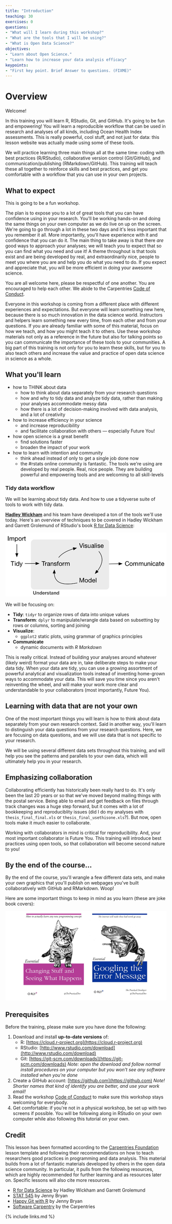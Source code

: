 ```yaml
---
title: "Introduction"
teaching: 30
exercises: 0
questions:
- "What will I learn during this workshop?"
- "What are the tools that I will be using?"
- "What is Open Data Science?"
objectives:
- "Learn about Open Science."
- "Learn how to increase your data analysis efficacy"
keypoints:
- "First key point. Brief Answer to questions. (FIXME)"
---
```

# Overview 

Welcome!

In this training you will learn R, RStudio, Git, and GitHub. It's going to be fun and empowering! You will learn a reproducible workflow that can be used in research and analyses of all kinds, including Ocean Health Index assessments. This is really powerful, cool stuff, and not just for data: this lesson website was actually made using some of these tools.

We will practice learning three main things all at the same time: coding with best practices (R/RStudio), collaborative version control (Git/GitHub), and communication/publishing (RMarkdown/GitHub). This training will teach these all together to reinforce skills and best practices, and get you comfortable with a workflow that you can use in your own projects. 

## What to expect

This is going to be a fun workshop. 

The plan is to expose you to a lot of great tools that you can have confidence using in your research. You'll be working hands-on and doing the same things on your own computer as we do live on up on the screen. We're going to go through a lot in these two days and it's less important that you remember it all. More importantly, you'll have experience with it and confidence that you can do it. The main thing to take away is that there *are* good ways to approach your analyses; we will teach you to expect that so you can find what you need and use it! A theme throughout is that tools exist and are being developed by real, and extraordinarily nice, people to meet you where you are and help you do what you need to do. If you expect and appreciate that, you will be more efficient in doing your awesome science.

You are all welcome here, please be respectful of one another. You are encouraged to help each other. We abide to the Carpentries [Code of Conduct](https://docs.carpentries.org/topic_folders/policies/code-of-conduct.html). 

Everyone in this workshop is coming from a different place with different experiences and expectations. But everyone will learn something new here, because there is so much innovation in the data science world. Instructors and helpers learn something new every time, from each other and from your questions. If you are already familiar with some of this material, focus on how we teach, and how you might teach it to others. Use these workshop materials not only as a reference in the future but also for talking points so you can communicate the importance of these tools to your communities. A big part of this training is not only for you to learn these skills, but for you to also teach others and increase the value and practice of open data science in science as a whole. 

## What you'll learn

- how to THINK about data 
    - how to think about data separately from your research questions
    - how and why to tidy data and analyze tidy data, rather than making your analyses accommodate messy data
    - how there is a lot of decision-making involved with data analysis, and a lot of creativity
- how to increase efficiency in your science
    - and increase reproducibility
    - and facilitate collaboration with others — especially Future You!
- how open science is a great benefit
    - find solutions faster
    - broaden the impact of your work
- how to learn with intention and community
    - think ahead instead of only to get a single job done now
    - the #rstats online community is fantastic. The tools we're using are developed by real people. Real, nice people. They are building powerful and empowering tools and are welcoming to all skill-levels


### Tidy data workflow

We will be learning about tidy data. And how to use a tidyverse suite of tools to work with tidy data.

[**Hadley Wickham**](http://hadley.nz/) and his team have developed a ton of the tools we'll use today. 
Here's an overview of techniques to be covered in Hadley Wickham and Garrett Grolemund of RStudio's book [R for Data Science](http://r4ds.had.co.nz/):

![](../img/r4ds_data-science.png)

We will be focusing on: 

- **Tidy**: `tidyr` to organize rows of data into unique values
- **Transform**: `dplyr` to manipulate/wrangle data based on subsetting by rows or columns, sorting and joining
- **Visualize**: 
    - `ggplot2` static plots, using grammar of graphics principles
- **Communicate**
    - dynamic documents with *R Markdown*
    
    
This is really critical. Instead of building your analyses around whatever (likely weird) format your data are in, take deliberate steps to make your data tidy. When your data are tidy, you can use a growing assortment of powerful analytical and visualization tools instead of inventing home-grown ways to accommodate your data. This will save you time since you aren't reinventing the wheel, and will make your work more clear and understandable to your collaborators (most importantly, Future You). 

    
## Learning with data that are not your own

One of the most important things you will learn is how to think about data separately from your own research context. Said in another way, you'll learn to distinguish your data questions from your research questions. Here, we are focusing on data questions, and we will use data that is not specific to your research.

We will be using several different data sets throughout this training, and will help you see the patterns and parallels to your own data, which will ultimately help you in your research.

## Emphasizing collaboration

Collaborating efficiently has historically been really hard to do. It's only been the last 20 years or so that we've moved beyond mailing things with the postal service. Being able to email and get feedback on files through track changes was a huge step forward, but it comes with a lot of bookkeeping and reproduciblity issues (did I do my analyses with `thesis_final_final.xls` or `thesis_final_usethisone.xls`?). But now, open tools make it much easier to collaborate. 

Working with collaborators in mind is critical for reproducibility. And, your most important collaborator is Future You. This training will introduce best practices using open tools, so that collaboration will become second nature to you!

## By the end of the course...

By the end of the course, you'll wrangle a few different data sets, and make your own graphics that you'll publish on webpages you've built collaboratively with GitHub and RMarkdown. Woop!

Here are some important things to keep in mind as you learn (these are joke book covers): 

![](../img/practical_dev_both.png)

## Prerequisites

Before the training, please make sure you have done the following: 

1. Download and install **up-to-date versions** of:
    - R: [https://cloud.r-project.org](https://cloud.r-project.org)
    - RStudio: [http://www.rstudio.com/download](http://www.rstudio.com/download) 
    - Git: [https://git-scm.com/downloads](https://git-scm.com/downloads) *Note: open the download and follow normal install procedures on your computer but you won't see any software installed when you're done*
2. Create a GitHub account: [https://github.com](https://github.com) *Note! Shorter names that kind of identify you are better, and use your work email!*
3. Read the workshop [Code of Conduct](https://docs.carpentries.org/topic_folders/policies/code-of-conduct.html) to make sure this workshop stays welcoming for everybody.
4. Get comfortable: if you're not in a physical workshop, be set up with two screens if possible. You will be following along in RStudio on your own computer while also following this tutorial on your own.

<!---
## Motivation 


More often than not, there are more than one way to do things. I'm going to focus mostly on what I have ended up using day-to-day; I try to incorporate better practices as I come upon them but that's not always the case. RStudio has some built-in redundancy too that I'll try to show you so that you can approach things in different ways and ease in.

- based on literature: best and good enough practices
- also based on our team's experience of how to do better science in less time




## Collaboration

Everything we learn today is to going to help you collaborate with your most important collaborator — YOU. Science is collaborative, starting with Future You, your current collaborators, and anyone wanting to build off your science later on. 

## Reproducibility

- record of your analyses. 
- rerun them!
- modify them, maybe change a threshold, try a different coefficient, etc, maybe today
- modify them, make a new figure, in 6 months! 

## Mindset

New but will become increasingly familiar. We’ll start you off with some momentum, like if you were going to learn to ride a bike or ...

Expect that there is a way to do what you want to do

- stop confounding data science with your science. Expect that someone has had your problem before or done what you want to do. 


If you plan to program mostly in one particular language on a single platform (such as Mac or Windows), you might try an integrated development environment (IDE). IDEs integrate text editing, syntax highlighting, version control, help, build tools, and debugging in one interface, simplifying development. 

http://r-bio.github.io/intro-git-rstudio/

## Data science is a discipline

It has theories, methods, and tools. 

Tidyverse and Hadley’s graphic. Tidy data.

Going to teach you how to think differently, get into some of the theory but in the context of hands-on work.


--->


## Credit

This lesson has been formatted according to the [Carpentries Foundation](https://carpentries.org/) lesson template and following their recommendations on how to teach researchers good practices in programming and data analysis. 
This material builds from a lot of fantastic materials developed by others in the open data science community. In particular, it pulls from the following resources, which are highly recommended for further learning and as resources later on. Specific lessons will also cite more resources.

- [R for Data Science](http://r4ds.had.co.nz/) by Hadley Wickham and Garrett Grolemund
- [STAT 545](http://stat545.com/) by Jenny Bryan
- [Happy Git with R](http://happygitwithr.com) by Jenny Bryan
- [Software Carpentry](https://software-carpentry.org/lessons/) by the Carpentries


{% include links.md %}

